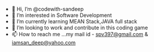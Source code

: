 - 👋 Hi, I’m @codewith-sandeep
- 👀 I’m interested in Software Development 
- 🌱 I’m currently learning MEAN Stack,JAVA full stack
- 💞️ I’m looking to work and contribute in this coding game
- 📫 How to reach me ...my mail id - spv397@gmail.com & iamsan_deep@yahoo.com

<!---
codewith-sandeep/codewith-sandeep is a ✨ special ✨ repository because its `README.md` (this file) appears on your GitHub profile.
You can click the Preview link to take a look at your changes.
--->
